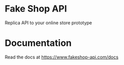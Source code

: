 # Fake Shop API

Replica API to your online store prototype

# Documentation
Read the docs at https://www.fakeshop-api.com/docs


